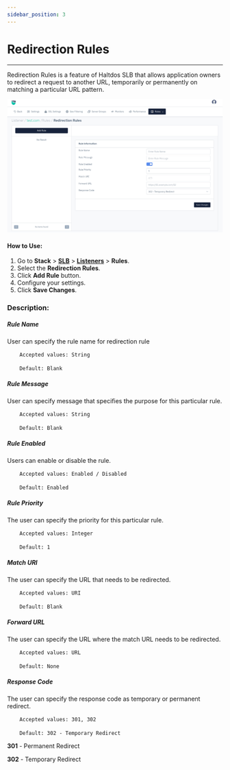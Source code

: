 ```yaml
---
sidebar_position: 3
---
```


# Redirection Rules

---

Redirection Rules is a feature of Haltdos SLB that allows application owners to redirect a request to another URL, temporarily or permanently on matching a particular URL pattern.

![Redirection rule](/img/adc/v8/docs/redirection_rule.png)

#### How to Use:

1. Go to **Stack** > [**SLB**](/enterprise/adc) > [**Listeners**](../listeners.md) > **Rules**.
2. Select the **Redirection Rules**.
3. Click **Add Rule** button.
4. Configure your settings. 
5. Click **Save Changes**.

### Description:

##### **Rule Name**

User can specify the rule name for redirection rule

```
    Accepted values: String

    Default: Blank  
```


##### **Rule Message**

User can specify message that specifies the purpose for this particular rule. 

```
    Accepted values: String

    Default: Blank 
```


##### **Rule Enabled**

Users can enable or disable the rule.

```
    Accepted values: Enabled / Disabled

    Default: Enabled    
```


##### **Rule Priority**

The user can specify the priority for this particular rule.

```
    Accepted values: Integer

    Default: 1
```


##### **Match URI**

The user can specify the URL that needs to be redirected.

```
    Accepted values: URI

    Default: Blank  
```


##### **Forward URL**

The user can specify the URL where the match URL needs to be redirected.

```
    Accepted values: URL

    Default: None  
```


##### **Response Code**

The user can specify the response code as temporary or permanent redirect.

```
    Accepted values: 301, 302

    Default: 302 - Temporary Redirect  
```


**301** - Permanent Redirect

**302** - Temporary Redirect

